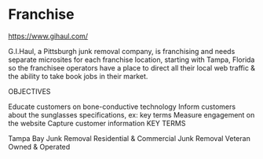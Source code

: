 # Franchise

https://www.gihaul.com/

G.I.Haul, a Pittsburgh junk removal company, is franchising and needs separate microsites for each franchise location, starting with Tampa, Florida so the franchisee operators have a place to direct all their local web traffic & the ability to take book jobs in their market.

OBJECTIVES

Educate customers on bone-conductive technology
Inform customers about the sunglasses specifications, ex: key terms
Measure engagement on the website
Capture customer information
KEY TERMS

Tampa Bay Junk Removal
Residential & Commercial Junk Removal
Veteran Owned & Operated
